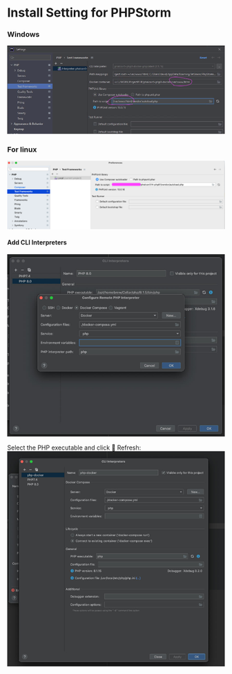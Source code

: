 # Install Setting for PHPStorm

### Windows
![img.png](img.png)

### For linux

![img_1.png](img_1.png)

#### Add CLI Interpreters
![img_2.png](img_2.png)

Select the PHP executable and click :arrows_counterclockwise: Refresh:
![img_3.png](img_3.png)
